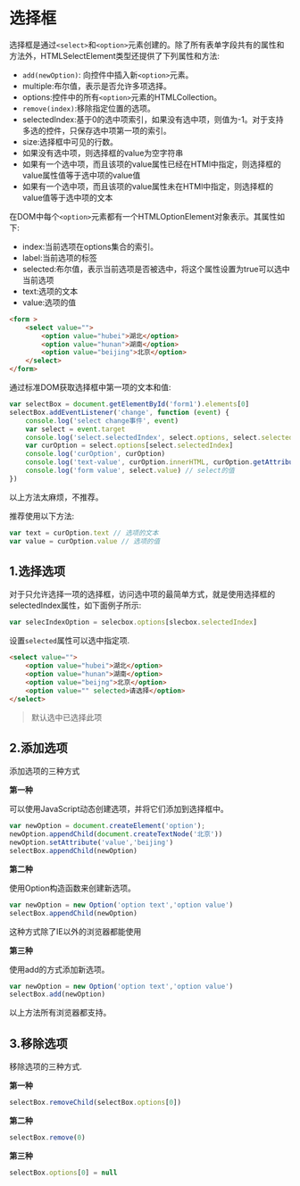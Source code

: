 # 选择框

选择框是通过`<select>`和`<option>`元素创建的。除了所有表单字段共有的属性和方法外，HTMLSelectElement类型还提供了下列属性和方法:

- `add(newOption)`: 向控件中插入新`<option>`元素。
- multiple:布尔值，表示是否允许多项选择。
- options:控件中的所有`<option>`元素的HTMLCollection。
- `remove(index)`:移除指定位置的选项。
- selectedIndex:基于0的选中项索引，如果没有选中项，则值为-1。对于支持多选的控件，只保存选中项第一项的索引。
- size:选择框中可见的行数。
- 如果没有选中项，则选择框的value为空字符串
- 如果有一个选中项，而且该项的value属性已经在HTMl中指定，则选择框的value属性值等于选中项的value值
- 如果有一个选中项，而且该项的value属性未在HTMl中指定，则选择框的value值等于选中项的文本

在DOM中每个`<option>`元素都有一个HTMLOptionElement对象表示。其属性如下:

- index:当前选项在options集合的索引。
- label:当前选项的标签
- selected:布尔值，表示当前选项是否被选中，将这个属性设置为true可以选中当前选项
- text:选项的文本
- value:选项的值

```html
<form >
    <select value="">
        <option value="hubei">湖北</option>
        <option value="hunan">湖南</option>
        <option value="beijing">北京</option>
    </select>
</form>
```

通过标准DOM获取选择框中第一项的文本和值:

```javascript
var selectBox = document.getElementById('form1').elements[0]
selectBox.addEventListener('change', function (event) {
    console.log('select change事件', event)
    var select = event.target
    console.log('select.selectedIndex', select.options, select.selectedIndex)
    var curOption = select.options[select.selectedIndex]
    console.log('curOption', curOption)
    console.log('text-value', curOption.innerHTML, curOption.getAttribute('value')) // 选项的文本-选项的值
    console.log('form value', select.value) // select的值
})
```

以上方法太麻烦，不推荐。

推荐使用以下方法:

```javascript
var text = curOption.text // 选项的文本
var value = curOption.value // 选项的值
```

## 1.选择选项

对于只允许选择一项的选择框，访问选中项的最简单方式，就是使用选择框的selectedIndex属性，如下面例子所示:

```javascript
var selecIndexOption = selecbox.options[slecbox.selectedIndex]
```

设置`selected`属性可以选中指定项.

```html
<select value="">
    <option value="hubei">湖北</option>
    <option value="hunan">湖南</option>
    <option value="beijng">北京</option>
    <option value="" selected>请选择</option>
</select>
```

> 默认选中已选择此项

## 2.添加选项

添加选项的三种方式

**第一种**

可以使用JavaScript动态创建选项，并将它们添加到选择框中。

```javascript
var newOption = document.createElement('option');
newOption.appendChild(document.createTextNode('北京'))
newOption.setAttribute('value','beijing')
selectBox.appendChild(newOption)
```

**第二种**

使用Option构造函数来创建新选项。

```javascript
var newOption = new Option('option text','option value')
selectBox.appendChild(newOption)
```

这种方式除了IE以外的浏览器都能使用

**第三种**

使用add的方式添加新选项。

```javascript
var newOption = new Option('option text','option value')
selectBox.add(newOption)
```

以上方法所有浏览器都支持。

## 3.移除选项

移除选项的三种方式.

**第一种**

```javascript
selectBox.removeChild(selectBox.options[0])
```

**第二种**

```javascript
selectBox.remove(0)
```

**第三种**

```javascript
selectBox.options[0] = null
```
